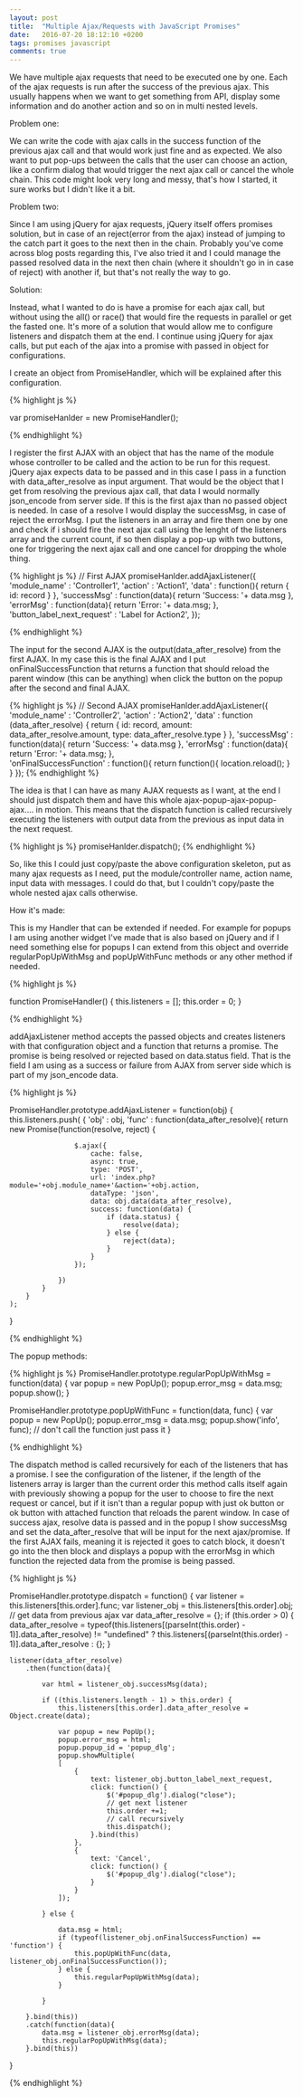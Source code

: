 ```yaml
---
layout: post
title:  "Multiple Ajax/Requests with JavaScript Promises"
date:   2016-07-20 18:12:10 +0200
tags: promises javascript
comments: true
--- 
```


We have multiple ajax requests that need to be executed one by one. Each of the ajax requests is run after the success of the previous ajax. This usually happens when we want to get something from API, display some information and do another action and so on in multi nested levels. 

Problem one:

We can write the code with ajax calls in the success function of the previous ajax call and that would work just fine and as expected. We also want to put pop-ups between the calls that the user can choose an action, like a confirm dialog that would trigger the next ajax call or cancel the whole chain. This code might look very long and messy, that's how I started, it sure works but I didn't like it a bit.

Problem two:

Since I am using jQuery for ajax requests, jQuery itself offers promises solution, but in case of an reject(error from the ajax) instead of jumping to the catch part it goes to the next then in the chain. Probably you've come across blog posts regarding this, I've also tried it and I could manage the passed resolved data in the next then chain (where it shouldn't go in in case of reject) with another if, but that's not really the way to go. 

Solution:

Instead, what I wanted to do is have a promise for each ajax call, but without using the all() or race() that would fire the requests in parallel or get the fasted one. It's more of a solution that would allow me to configure listeners and dispatch them at the end. I continue using jQuery for ajax calls, but put each of the ajax into a promise with passed in object for configurations.

I create an object from PromiseHandler, which will be explained after this configuration. 

{% highlight js %}

var promiseHanlder = new PromiseHandler();

{% endhighlight %}


I register the first AJAX with an object that has the name of the module whose controller to be called and the action to be run for this request. jQuery ajax expects data to be passed and in this case I pass in a function with data_after_resolve as input argument. That would be the object that I get from resolving the previous ajax call, that data I would normally json_encode from server side. If this is the first ajax than no passed object is needed. In case of a resolve I would display the successMsg, in case of reject the errorMsg. I put the listeners in an array and fire them one by one and check if i should fire the next ajax call using the lenght of the listeners array and the current count, if so then display a pop-up with two buttons, one for triggering the next ajax call and one cancel for dropping the whole thing.

{% highlight js %}
// First AJAX
promiseHanlder.addAjaxListener({
    'module_name' : 'Controller1',
    'action' : 'Action1',
    'data' : function(){
            return {
                id: record
            }
    },
    'successMsg' : function(data){
            return 'Success: '+ data.msg
    },        
    'errorMsg' :  function(data){
            return 'Error: '+ data.msg;
    },
    'button_label_next_request' : 'Label for Action2',
});

{% endhighlight %}

The input for the second AJAX is the output(data_after_resolve) from the first AJAX. In my case this is the final AJAX and I put onFinalSuccessFunction that returns a function that should reload the parent window (this can be anything) when click the button on the popup after the second and final AJAX.

{% highlight js %}
// Second AJAX
promiseHanlder.addAjaxListener({
    'module_name' : 'Controller2',
    'action' : 'Action2',
    'data' : function (data_after_resolve) {
            return {
                id: record,
                amount: data_after_resolve.amount,
                type: data_after_resolve.type
            }
    },
    'successMsg' : function(data){
            return 'Success: '+ data.msg
    },
    'errorMsg' :  function(data){
            return 'Error: '+ data.msg;
    },             
    'onFinalSuccessFunction' : function(){
            return function(){
                location.reload();
            }
    }
});
{% endhighlight %}

The idea is that I can have as many AJAX requests as I want, at the end I should just dispatch them and have this whole ajax-popup-ajax-popup-ajax.... in motion. This means that the dispatch function is called recursively executing the listeners with output data from the previous as input data in the next request.

{% highlight js %}
promiseHanlder.dispatch();
{% endhighlight %}


So, like this I could just copy/paste the above configuration skeleton, put as many ajax requests as I need, put the module/controller name, action name, input data with messages. I could do that, but I couldn't copy/paste the whole nested ajax calls otherwise.


How it's made:

This is my Handler that can be extended if needed. For example for popups I am using another widget I've made that is also based on jQuery and if I need something else for popups I can extend from this object and override regularPopUpWithMsg and popUpWithFunc methods or any other method if needed.

{% highlight js %}

function PromiseHandler() 
{
    this.listeners = [];
    this.order = 0;
}

{% endhighlight %}

addAjaxListener method accepts the passed objects and creates listeners with that configuration object and a function that returns a promise. The promise is being resolved or rejected based on data.status field. That is the field I am using as a success or failure from AJAX from server side which is part of my json_encode data.

{% highlight js %}

PromiseHandler.prototype.addAjaxListener = function(obj)
{
    this.listeners.push(
        {
            'obj' : obj,
            'func' : function(data_after_resolve){
                return new Promise(function(resolve, reject) {

                    $.ajax({
                        cache: false,
                        async: true,
                        type: 'POST',
                        url: 'index.php?module='+obj.module_name+'&action='+obj.action,
                        dataType: 'json',
                        data: obj.data(data_after_resolve),
                        success: function(data) {
                            if (data.status) {
                                resolve(data);
                            } else {
                                reject(data);
                            }
                        }
                    });

                }) 
            }
        }
    );
}

{% endhighlight %}

The popup methods:

{% highlight js %}
PromiseHandler.prototype.regularPopUpWithMsg = function(data)
{
    var popup = new PopUp();
    popup.error_msg = data.msg;
    popup.show();
}

PromiseHandler.prototype.popUpWithFunc = function(data, func)
{
    var popup = new PopUp();
    popup.error_msg = data.msg;
    popup.show('info', func); // don't call the function just pass it
}

{% endhighlight %}

The dispatch method is called recursively for each of the listeners that has a promise. I see the configuration of the listener, if the length of the listeners array is larger than the current order this method calls itself again with previously showing a popup for the user to choose to fire the next request or cancel, but if it isn't than a regular popup with just ok button or ok button with attached function that reloads the parent window. In case of success ajax, resolve data is passed and in the popup I show successMsg and set the data_after_resolve that will be input for the next ajax/promise.
If the first AJAX fails, meaning it is rejected it goes to catch block, it doesn't go into the then block and displays a popup with the errorMsg in which function the rejected data from the promise is being passed.

{% highlight js %}

PromiseHandler.prototype.dispatch = function()
{
    var listener = this.listeners[this.order].func;
    var listener_obj = this.listeners[this.order].obj;
    // get data from previous ajax
    var data_after_resolve = {};
    if (this.order > 0) {
        data_after_resolve = typeof(this.listeners[(parseInt(this.order) - 1)].data_after_resolve) != "undefined" ?
                                this.listeners[(parseInt(this.order) - 1)].data_after_resolve : {};
    } 

    listener(data_after_resolve)
        .then(function(data){
            
            var html = listener_obj.successMsg(data);
            
            if ((this.listeners.length - 1) > this.order) {
                this.listeners[this.order].data_after_resolve = Object.create(data);
                   
                var popup = new PopUp();
                popup.error_msg = html;
                popup.popup_id = 'popup_dlg';
                popup.showMultiple(
                [
                    {
                        text: listener_obj.button_label_next_request,
                        click: function() {
                            $('#popup_dlg').dialog("close");
                            // get next listener
                            this.order +=1;
                            // call recursively 
                            this.dispatch();
                        }.bind(this)
                    },
                    {
                        text: 'Cancel',
                        click: function() {
                            $('#popup_dlg').dialog("close");
                        }
                    }
                ]);

            } else {
                 
                data.msg = html;
                if (typeof(listener_obj.onFinalSuccessFunction) == 'function') {
                    this.popUpWithFunc(data, listener_obj.onFinalSuccessFunction());
                } else {
                    this.regularPopUpWithMsg(data);    
                }                  

            }               

        }.bind(this))
        .catch(function(data){
            data.msg = listener_obj.errorMsg(data);
            this.regularPopUpWithMsg(data);
        }.bind(this))
}

{% endhighlight %}


